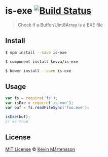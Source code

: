 # is-exe [![Build Status](https://travis-ci.org/kevva/is-exe.svg?branch=master)](https://travis-ci.org/kevva/is-exe)

> Check if a Buffer/Uint8Array is a EXE file

## Install

```bash
$ npm install --save is-exe
```

```bash
$ component install kevva/is-exe
```

```bash
$ bower install --save is-exe
```

## Usage

```js
var fs = require('fs');
var isExe = require('is-exe');
var buf = fs.readFileSync('foo.exe');

isExe(buf);
// => true
```

## License

[MIT License](http://en.wikipedia.org/wiki/MIT_License) © [Kevin Mårtensson](https://github.com/kevva)
